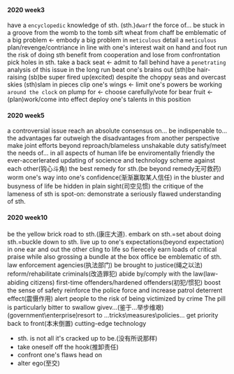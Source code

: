 #### 2020 week3
have a `encyclopedic` knowledge of sth.
(sth.)`dwarf` the force of...
be stuck in a groove
from the womb to the tomb
sift wheat from chaff
be emblematic of a big problem <- embody a big problem
in `meticulous` detail
a `meticulous` plan/revenge/contriance
in line with one's interest
wait on hand and foot
run the risk of doing sth
benefit from cooperation and lose from confrontation
pick holes in sth.
take a back seat <- admit to fall behind
have a `penetrating` analysis of this issue
in the long run
beat one's brains out
(sth)be hair-raising
(sb)be super fired up(excited)
despite the choppy seas and overcast skies
(sth)slam in pieces 
clip one's wings <- limit one's powers
be working `around the clock` on
plump for <- choose carefully/vote for
bear fruit <- (plan)work/come into effect
deploy one's talents in this position

#### 2020 week5
a controversial issue
reach an absolute consensus on...
be indispenable to...
the advantages far outweigh the disadvantages
from another perspective
make joint efforts
beyond reproach/blameless
unshakable duty
satisfy/meet the needs of...
in all aspects of human life
be enviromentally friendly
the ever-accerlerated updating of socience and technology
scheme against each other(钩心斗角)
the best remedy for sth.(be beyond remedy无可救药)
worm one's way into one's confidence(渐渐赢取某人信任)
in the bluster and busyness of life
be hidden in plain sight(司空见惯)
the critique of the lameness of sth is spot-on:
demonstrate a seriously flawed understanding of sth.

#### 2020 week10
be the yellow brick road to sth.(康庄大道).
embark on sth.=set about doing sth.=buckle down to sth.
live up to one's expectations(beyond expectation)
in one ear and out the other 
cling to life so fierecely
earn loads of critical praise while also grossing a bundle at the box office 
be emblematic of sth.
law enforcement agencies(执法部门)
be brought to justice(绳之以法)
reform/rehabilitate criminals(改造罪犯)
abide by/comply with the law(law-abiding citizens)
first-time offenders/hardened offenders(初犯/惯犯)
boost the sense of safety
reinforce the police force and increase patrol
deterrent effect(震慑作用)
alert people to the risk of being victimized by crime
The pill is particularly bitter to swallow givev...(鉴于...举步维艰)
(government\enterprise)resort to ...tricks\measures\policies...
get priority back to front(本末倒置)
cutting-edge technology
- sth. is not all it's cracked up to be.(没有所说那样)
- take oneself off the hook(推卸责任)
- confront one's flaws head on
- alter ego(至交)